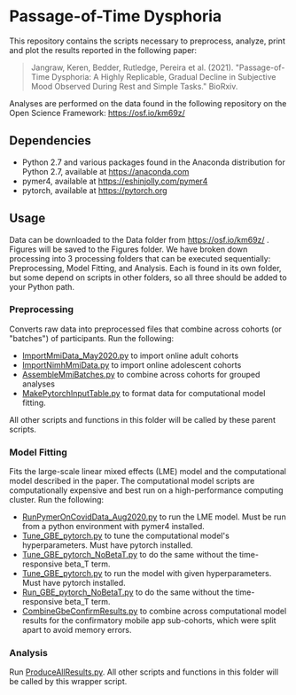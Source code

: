 # Passage-of-Time Dysphoria

This repository contains the scripts necessary to preprocess, analyze, print and plot the results reported in the following paper:

> Jangraw, Keren, Bedder, Rutledge, Pereira et al. (2021). "Passage-of-Time Dysphoria: A Highly Replicable, Gradual Decline in Subjective Mood Observed During Rest and Simple Tasks." BioRxiv.

Analyses are performed on the data found in the following repository on the Open Science Framework: https://osf.io/km69z/

## Dependencies
- Python 2.7 and various packages found in the Anaconda distribution for Python 2.7, available at https://anaconda.com
- pymer4, available at https://eshinjolly.com/pymer4
- pytorch, available at https://pytorch.org

## Usage
Data can be downloaded to the Data folder from https://osf.io/km69z/ . Figures will be saved to the Figures folder.
We have broken down processing into 3 processing folders that can be executed sequentially: Preprocessing, Model Fitting, and Analysis. Each is found in its own folder, but some depend on scripts in other folders, so all three should be added to your Python path.

### Preprocessing
Converts raw data into preprocessed files that combine across cohorts (or "batches") of participants. Run the following:
- [ImportMmiData_May2020.py](Preprocessing/ImportMmiData_May2020.py) to import online adult cohorts
- [ImportNimhMmiData.py](Preprocessing/ImportNimhMmiData.py) to import online adolescent cohorts
- [AssembleMmiBatches.py](Preprocessing/AssembleMmiBatches.py) to combine across cohorts for grouped analyses
- [MakePytorchInputTable.py](Preprocessing/MakePytorchInputTable.py) to format data for computational model fitting.

All other scripts and functions in this folder will be called by these parent scripts.

### Model Fitting
Fits the large-scale linear mixed effects (LME) model and the computational model described in the paper. The computational model scripts are computationally expensive and best run on a high-performance computing cluster. Run the following:

- [RunPymerOnCovidData_Aug2020.py](ModelFitting/RunPymerOnCovidData_Aug2020.py) to run the LME model. Must be run from a python environment with pymer4 installed.
- [Tune_GBE_pytorch.py](ModelFitting/Tune_GBE_pytorch.py) to tune the computational model's hyperparameters. Must have pytorch installed.
- [Tune_GBE_pytorch_NoBetaT.py](ModelFitting/Tune_GBE_pytorch_NoBetaT.py) to do the same without the time-responsive beta_T term.
- [Tune_GBE_pytorch.py](ModelFitting/Tune_GBE_pytorch.py) to run the model with given hyperparameters. Must have pytorch installed.
- [Run_GBE_pytorch_NoBetaT.py](ModelFitting/Tune_GBE_pytorch_NoBetaT.py) to do the same without the time-responsive beta_T term.
- [CombineGbeConfirmResults.py](ModelFitting/CombineGbeConfirmResults.py) to combine across computational model results for the confirmatory mobile app sub-cohorts, which were split apart to avoid memory errors.

### Analysis
Run [ProduceAllResults.py](Analysis/ProduceAllResults.py). All other scripts and functions in this folder will be called by this wrapper script.
